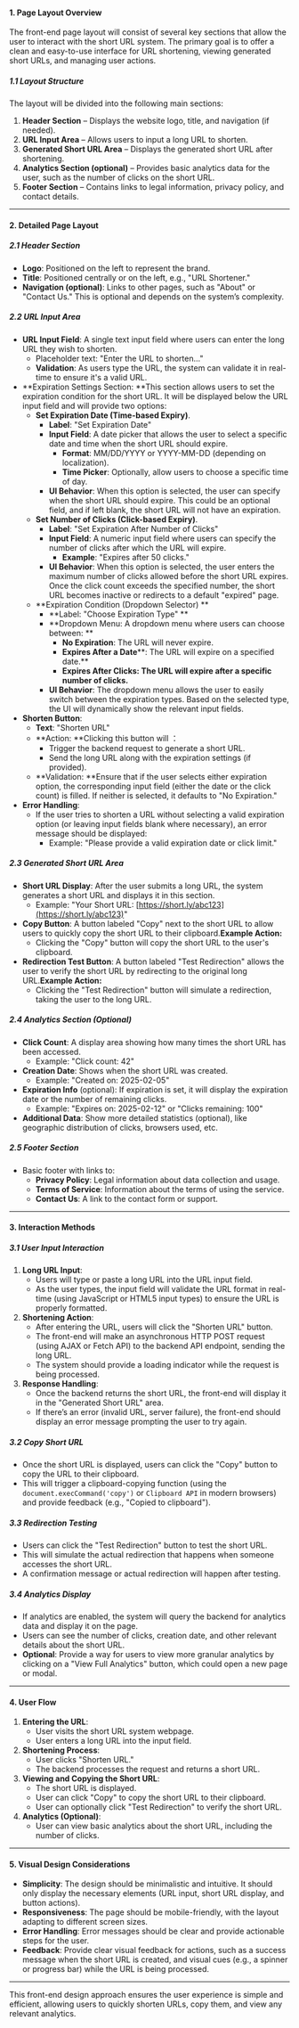 #### **1. Page Layout Overview**
The front-end page layout will consist of several key sections that allow the user to interact with the short URL system. The primary goal is to offer a clean and easy-to-use interface for URL shortening, viewing generated short URLs, and managing user actions.

##### **1.1 Layout Structure**
The layout will be divided into the following main sections:

1. **Header Section** – Displays the website logo, title, and navigation (if needed).
2. **URL Input Area** – Allows users to input a long URL to shorten.
3. **Generated Short URL Area** – Displays the generated short URL after shortening.
4. **Analytics Section (optional)** – Provides basic analytics data for the user, such as the number of clicks on the short URL.
5. **Footer Section** – Contains links to legal information, privacy policy, and contact details.

---

#### **2. Detailed Page Layout**
##### **2.1 Header Section**
+ **Logo**: Positioned on the left to represent the brand.
+ **Title**: Positioned centrally or on the left, e.g., "URL Shortener."
+ **Navigation (optional)**: Links to other pages, such as "About" or "Contact Us." This is optional and depends on the system’s complexity.

##### **2.2 URL Input Area**
+ **URL Input Field**: A single text input field where users can enter the long URL they wish to shorten.
    - Placeholder text: "Enter the URL to shorten..."
    - **Validation**: As users type the URL, the system can validate it in real-time to ensure it's a valid URL.
+ **Expiration Settings Section: **This section allows users to set the expiration condition for the short URL. It will be displayed below the URL input field and will provide two options:
    - **Set Expiration Date (Time-based Expiry)**.
        * **Label**: "Set Expiration Date"
        * **Input Field**: A date picker that allows the user to select a specific date and time when the short URL should expire.
            + **Format**: MM/DD/YYYY or YYYY-MM-DD (depending on localization).
            + **Time Picker**: Optionally, allow users to choose a specific time of day.
        * **UI Behavior**: When this option is selected, the user can specify when the short URL should expire. This could be an optional field, and if left blank, the short URL will not have an expiration.
    - **Set Number of Clicks (Click-based Expiry)**.
        * **Label**: "Set Expiration After Number of Clicks"  
        * **Input Field**: A numeric input field where users can specify the number of clicks after which the URL will expire.  
            + **Example**: "Expires after 50 clicks."  
        * **UI Behavior**: When this option is selected, the user enters the maximum number of clicks allowed before the short URL expires. Once the click count exceeds the specified number, the short URL becomes inactive or redirects to a default "expired" page.  
    - **Expiration Condition (Dropdown Selector)  **
        * **Label: "Choose Expiration Type"  **
        * **Dropdown Menu: A dropdown menu where users can choose between:  **
            + **No Expiration**: The URL will never expire.
            + **Expires After a Date****: The URL will expire on a specified date.**
            + **Expires After Clicks: The URL will expire after a specific number of clicks.**
        * **UI Behavior**: The dropdown menu allows the user to easily switch between the expiration types. Based on the selected type, the UI will dynamically show the relevant input fields.  
+ **Shorten Button**: 
    - **Text**: "Shorten URL"  
    - **Action: **Clicking this button will ：
        *  Trigger the backend request to generate a short URL.  
        *  Send the long URL along with the expiration settings (if provided).  
    - **Validation: **Ensure that if the user selects either expiration option, the corresponding input field (either the date or the click count) is filled. If neither is selected, it defaults to "No Expiration."  
+ **Error Handling**:  
    - If the user tries to shorten a URL without selecting a valid expiration option (or leaving input fields blank where necessary), an error message should be displayed:
        * Example: "Please provide a valid expiration date or click limit."

##### **2.3 Generated Short URL Area**
+ **Short URL Display**: After the user submits a long URL, the system generates a short URL and displays it in this section.
    - Example: "Your Short URL: [https://short.ly/abc123](https://short.ly/abc123)"
+ **Copy Button**: A button labeled "Copy" next to the short URL to allow users to quickly copy the short URL to their clipboard.**Example Action:**
    - Clicking the "Copy" button will copy the short URL to the user's clipboard.
+ **Redirection Test Button**: A button labeled "Test Redirection" allows the user to verify the short URL by redirecting to the original long URL.**Example Action:**
    - Clicking the "Test Redirection" button will simulate a redirection, taking the user to the long URL.

##### **2.4 Analytics Section (Optional)**
+ **Click Count**: A display area showing how many times the short URL has been accessed.
    - Example: "Click count: 42"
+ **Creation Date**: Shows when the short URL was created.
    - Example: "Created on: 2025-02-05"
+ **Expiration Info** (optional): If expiration is set, it will display the expiration date or the number of remaining clicks.
    - Example: "Expires on: 2025-02-12" or "Clicks remaining: 100"
+ **Additional Data**: Show more detailed statistics (optional), like geographic distribution of clicks, browsers used, etc.

##### **2.5 Footer Section**
+ Basic footer with links to:
    - **Privacy Policy**: Legal information about data collection and usage.
    - **Terms of Service**: Information about the terms of using the service.
    - **Contact Us**: A link to the contact form or support.

---

#### **3. Interaction Methods**
##### **3.1 User Input Interaction**
1. **Long URL Input**:
    - Users will type or paste a long URL into the URL input field.
    - As the user types, the input field will validate the URL format in real-time (using JavaScript or HTML5 input types) to ensure the URL is properly formatted.
2. **Shortening Action**:
    - After entering the URL, users will click the "Shorten URL" button.
    - The front-end will make an asynchronous HTTP POST request (using AJAX or Fetch API) to the backend API endpoint, sending the long URL.
    - The system should provide a loading indicator while the request is being processed.
3. **Response Handling**:
    - Once the backend returns the short URL, the front-end will display it in the "Generated Short URL" area.
    - If there’s an error (invalid URL, server failure), the front-end should display an error message prompting the user to try again.

##### **3.2 Copy Short URL**
+ Once the short URL is displayed, users can click the "Copy" button to copy the URL to their clipboard.
+ This will trigger a clipboard-copying function (using the `document.execCommand('copy')` or `Clipboard API` in modern browsers) and provide feedback (e.g., "Copied to clipboard").

##### **3.3 Redirection Testing**
+ Users can click the "Test Redirection" button to test the short URL.
+ This will simulate the actual redirection that happens when someone accesses the short URL.
+ A confirmation message or actual redirection will happen after testing.

##### **3.4 Analytics Display**
+ If analytics are enabled, the system will query the backend for analytics data and display it on the page.
+ Users can see the number of clicks, creation date, and other relevant details about the short URL.
+ **Optional**: Provide a way for users to view more granular analytics by clicking on a "View Full Analytics" button, which could open a new page or modal.

---

#### **4. User Flow**
1. **Entering the URL**:
    - User visits the short URL system webpage.
    - User enters a long URL into the input field.
2. **Shortening Process**:
    - User clicks "Shorten URL."
    - The backend processes the request and returns a short URL.
3. **Viewing and Copying the Short URL**:
    - The short URL is displayed.
    - User can click "Copy" to copy the short URL to their clipboard.
    - User can optionally click "Test Redirection" to verify the short URL.
4. **Analytics (Optional)**:
    - User can view basic analytics about the short URL, including the number of clicks.

---

#### **5. Visual Design Considerations**
+ **Simplicity**: The design should be minimalistic and intuitive. It should only display the necessary elements (URL input, short URL display, and button actions).
+ **Responsiveness**: The page should be mobile-friendly, with the layout adapting to different screen sizes.
+ **Error Handling**: Error messages should be clear and provide actionable steps for the user.
+ **Feedback**: Provide clear visual feedback for actions, such as a success message when the short URL is created, and visual cues (e.g., a spinner or progress bar) while the URL is being processed.

---

This front-end design approach ensures the user experience is simple and efficient, allowing users to quickly shorten URLs, copy them, and view any relevant analytics.

